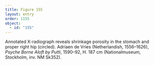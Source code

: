 ```yaml
---
title: Figure 155
layout: entry
order: 1155
object:
  - id: "155"
---
```


Annotated X-radiograph reveals shrinkage porosity in the stomach and proper right hip (circled). Adriaen de Vries (Netherlandish, 1556–1626), *Psyche Borne Aloft by Putti*, 1590–92, H. 187 cm (Nationalmuseum, Stockholm, inv. NM Sk352).
